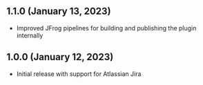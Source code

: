## 1.1.0 (January 13, 2023)
- Improved JFrog pipelines for building and publishing the plugin internally

## 1.0.0 (January 12, 2023)
- Initial release with support for Atlassian Jira
